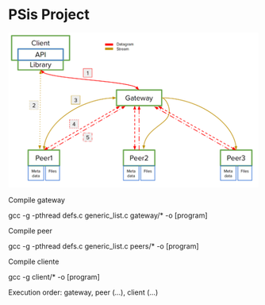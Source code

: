 # PSis Project

<p align="center">
  <img src=".images/arch.png">
</p>

<p>Compile gateway</p>
	gcc -g -pthread defs.c generic_list.c gateway/* -o [program]

<p>Compile peer</p>
	gcc -g -pthread defs.c generic_list.c peers/* -o [program]

<p>Compile cliente</p>
	gcc -g client/* -o [program]

<p>Execution order: gateway, peer (...), client (...)</p>